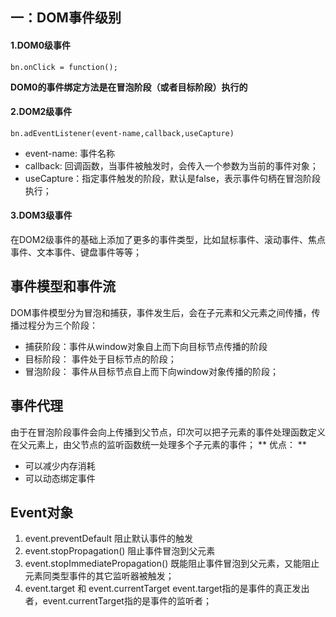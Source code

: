 ## 一：DOM事件级别
#### 1.DOM0级事件
```
bn.onClick = function();
```
**DOM0的事件绑定方法是在冒泡阶段（或者目标阶段）执行的**

#### 2.DOM2级事件
```
bn.adEventListener(event-name,callback,useCapture)
```
+ event-name: 事件名称
+ callback: 回调函数，当事件被触发时，会传入一个参数为当前的事件对象；
+ useCapture：指定事件触发的阶段，默认是false，表示事件句柄在冒泡阶段执行；

#### 3.DOM3级事件
在DOM2级事件的基础上添加了更多的事件类型，比如鼠标事件、滚动事件、焦点事件、文本事件、键盘事件等等；

## 事件模型和事件流
DOM事件模型分为冒泡和捕获，事件发生后，会在子元素和父元素之间传播，传播过程分为三个阶段：
+ 捕获阶段：事件从window对象自上而下向目标节点传播的阶段
+ 目标阶段： 事件处于目标节点的阶段；
+ 冒泡阶段： 事件从目标节点自上而下向window对象传播的阶段；

## 事件代理
由于在冒泡阶段事件会向上传播到父节点，印次可以把子元素的事件处理函数定义在父元素上，由父节点的监听函数统一处理多个子元素的事件；
** 优点： **
  + 可以减少内存消耗
  + 可以动态绑定事件
  
## Event对象
1. event.preventDefault
  阻止默认事件的触发
2. event.stopPropagation()
    阻止事件冒泡到父元素
3. event.stopImmediatePropagation()
    既能阻止事件冒泡到父元素，又能阻止元素同类型事件的其它监听器被触发；
4. event.target 和 event.currentTarget
    event.target指的是事件的真正发出者，event.currentTarget指的是事件的监听者；

